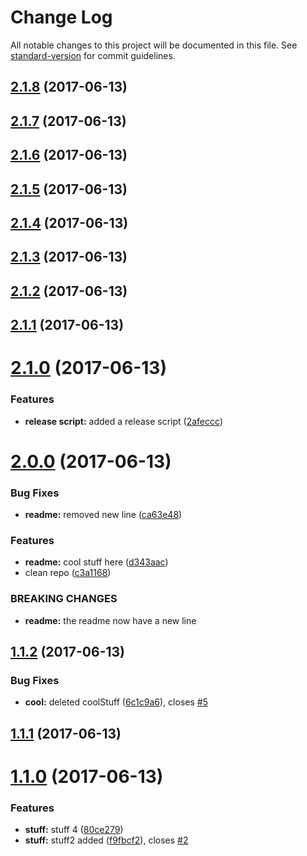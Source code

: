 # Change Log

All notable changes to this project will be documented in this file. See [standard-version](https://github.com/conventional-changelog/standard-version) for commit guidelines.

<a name="2.1.8"></a>
## [2.1.8](https://github.com/aherve/debug/compare/v2.1.7...v2.1.8) (2017-06-13)



<a name="2.1.7"></a>
## [2.1.7](https://github.com/aherve/debug/compare/v2.1.6...v2.1.7) (2017-06-13)



<a name="2.1.6"></a>
## [2.1.6](https://github.com/aherve/debug/compare/v2.1.5...v2.1.6) (2017-06-13)



<a name="2.1.5"></a>
## [2.1.5](https://github.com/aherve/debug/compare/v2.1.4...v2.1.5) (2017-06-13)



<a name="2.1.4"></a>
## [2.1.4](https://github.com/aherve/debug/compare/v2.1.3...v2.1.4) (2017-06-13)



<a name="2.1.3"></a>
## [2.1.3](https://github.com/aherve/debug/compare/v2.1.2...v2.1.3) (2017-06-13)



<a name="2.1.2"></a>
## [2.1.2](https://github.com/aherve/debug/compare/v2.1.1...v2.1.2) (2017-06-13)



<a name="2.1.1"></a>
## [2.1.1](https://github.com/aherve/debug/compare/v2.1.0...v2.1.1) (2017-06-13)



<a name="2.1.0"></a>
# [2.1.0](https://github.com/aherve/debug/compare/v2.0.0...v2.1.0) (2017-06-13)


### Features

* **release script:** added a release script ([2afeccc](https://github.com/aherve/debug/commit/2afeccc))



<a name="2.0.0"></a>
# [2.0.0](https://github.com/aherve/debug/compare/v1.1.2...v2.0.0) (2017-06-13)


### Bug Fixes

* **readme:** removed new line ([ca63e48](https://github.com/aherve/debug/commit/ca63e48))


### Features

* **readme:** cool stuff here ([d343aac](https://github.com/aherve/debug/commit/d343aac))
* clean repo ([c3a1168](https://github.com/aherve/debug/commit/c3a1168))


### BREAKING CHANGES

* **readme:** the readme now have a new line



<a name="1.1.2"></a>
## [1.1.2](https://github.com/aherve/debug/compare/v1.1.1...v1.1.2) (2017-06-13)


### Bug Fixes

* **cool:** deleted coolStuff ([6c1c9a6](https://github.com/aherve/debug/commit/6c1c9a6)), closes [#5](https://github.com/aherve/debug/issues/5)



<a name="1.1.1"></a>
## [1.1.1](https://github.com/aherve/debug/compare/v1.1.0...v1.1.1) (2017-06-13)



<a name="1.1.0"></a>
# [1.1.0](https://github.com/aherve/debug/compare/0.0.2...1.1.0) (2017-06-13)


### Features

* **stuff:** stuff 4 ([80ce279](https://github.com/aherve/debug/commit/80ce279))
* **stuff:** stuff2 added ([f9fbcf2](https://github.com/aherve/debug/commit/f9fbcf2)), closes [#2](https://github.com/aherve/debug/issues/2)
